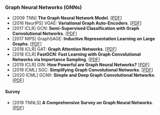 ### Graph Neural Networks (GNNs)

* [2009 TNN] **The Graph Neural Network Model**. [[PDF](https://ro.uow.edu.au/cgi/viewcontent.cgi?referer=&httpsredir=1&article=10501&context=infopapers)]
* [2016 NeurIPS] VGAE: **Variational Graph Auto-Encoders**. [[PDF](https://arxiv.org/pdf/1611.07308.pdf)]
* [2017 ICLR] GCN: **Semi-Supervised Classification with Graph Convolutional Networks**. [[PDF](https://openreview.net/pdf?id=SJU4ayYgl)]
* [2017 NIPS] GraphSAGE: **Inductive Representation Learning on Large Graphs**. [[PDF](https://proceedings.neurips.cc/paper/2017/file/5dd9db5e033da9c6fb5ba83c7a7ebea9-Paper.pdf)]
* [2018 ICLR] GAT: **Graph Attention Networks**. [[PDF](https://openreview.net/pdf?id=rJXMpikCZ)]
* [2018 ICLR] **FastGCN: Fast Learning with Graph Convolutional Networks via Importance Sampling**. [[PDF](https://arxiv.org/pdf/1801.10247.pdf)]
* [2019 ICLR] GIN: **How Powerful are Graph Neural Networks?** [[PDF](https://arxiv.org/pdf/1810.00826.pdf)]
* [2019 ICML] SGC: **Simplifying Graph Convolutional Networks**. [[PDF](http://proceedings.mlr.press/v97/wu19e/wu19e.pdf)]
* [2020 ICML] GCNII: **Simple and Deep Graph Convolutional Networks**. [[PDF](https://arxiv.org/pdf/2007.02133.pdf)]

#### Survey

* [2019 TNNLS] **A Comprehensive Survey on Graph Neural Networks**. [[PDF](https://arxiv.org/pdf/1901.00596.pdf)]


